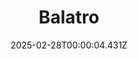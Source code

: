---
title: "Balatro"
id: 2379780
date: 2025-02-28T00:00:04.431Z
link: games/steam/recent/balatro
image: http://media.steampowered.com/steamcommunity/public/images/apps/2379780/b6018068070ab0e23561694c11f7950dd6f4c752.jpg
playtime_2weeks: 784
playtime_forever: 7129
playtime_windows_forever: 0
playtime_mac_forever: 192
playtime_linux_forever: 6936
playtime_deck_forever: 6936
---